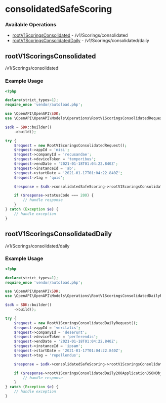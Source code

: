 # consolidatedSafeScoring

### Available Operations

* [rootV1ScoringsConsolidated](#rootv1scoringsconsolidated) - /v1/Scorings/consolidated
* [rootV1ScoringsConsolidatedDaily](#rootv1scoringsconsolidateddaily) - /v1/Scorings/consolidated/daily

## rootV1ScoringsConsolidated

/v1/Scorings/consolidated

### Example Usage

```php
<?php

declare(strict_types=1);
require_once 'vendor/autoload.php';

use \OpenAPI\OpenAPI\SDK;
use \OpenAPI\OpenAPI\Models\Operations\RootV1ScoringsConsolidatedRequest;

$sdk = SDK::builder()
    ->build();

try {
    $request = new RootV1ScoringsConsolidatedRequest();
    $request->appId = 'nisi';
    $request->companyId = 'recusandae';
    $request->deviceToken = 'temporibus';
    $request->endDate = '2021-01-18T01:04:22.840Z';
    $request->instanceId = 'ab';
    $request->startDate = '2021-01-17T01:04:22.840Z';
    $request->tag = 'quis';

    $response = $sdk->consolidatedSafeScoring->rootV1ScoringsConsolidated($request);

    if ($response->statusCode === 200) {
        // handle response
    }
} catch (Exception $e) {
    // handle exception
}
```

## rootV1ScoringsConsolidatedDaily

/v1/Scorings/consolidated/daily

### Example Usage

```php
<?php

declare(strict_types=1);
require_once 'vendor/autoload.php';

use \OpenAPI\OpenAPI\SDK;
use \OpenAPI\OpenAPI\Models\Operations\RootV1ScoringsConsolidatedDailyRequest;

$sdk = SDK::builder()
    ->build();

try {
    $request = new RootV1ScoringsConsolidatedDailyRequest();
    $request->appId = 'veritatis';
    $request->companyId = 'deserunt';
    $request->deviceToken = 'perferendis';
    $request->endDate = '2021-01-18T01:04:22.840Z';
    $request->instanceId = 'ipsam';
    $request->startDate = '2021-01-17T01:04:22.840Z';
    $request->tag = 'repellendus';

    $response = $sdk->consolidatedSafeScoring->rootV1ScoringsConsolidatedDaily($request);

    if ($response->rootV1ScoringsConsolidatedDaily200ApplicationJSONObject !== null) {
        // handle response
    }
} catch (Exception $e) {
    // handle exception
}
```
